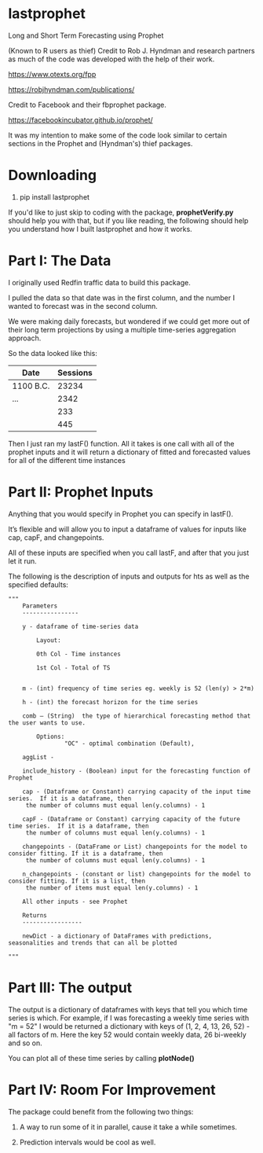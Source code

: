 # lastprophet


Long and Short Term Forecasting using Prophet

(Known to R users as thief)
Credit to Rob J. Hyndman and research partners as much of the code was developed with the help of their work.


https://www.otexts.org/fpp


https://robjhyndman.com/publications/


Credit to Facebook and their fbprophet package.


https://facebookincubator.github.io/prophet/

It was my intention to make some of the code look similar to certain sections in the Prophet and (Hyndman's) thief packages.



# Downloading



1. pip install lastprophet


If you'd like to just skip to coding with the package, **prophetVerify.py** should help you with that, but if you like reading, the following should help you understand how I built lastprophet and how it works.



# Part I: The Data



I originally used Redfin traffic data to build this package.  

I pulled the data so that date was in the first column, and the number I wanted to forecast was in the second column.

We were making daily forecasts, but wondered if we could get more out of their long term projections by using a multiple time-series aggregation approach.

So the data looked like this:


|   Date   |    Sessions   |
|----------|---------------|
| 1100 B.C.|	  23234    |
|   ...    | 	   2342	   |
|          |	   233     |
|          |     445       |


Then I just ran my lastF() function.  All it takes is one call with all of the prophet inputs and it will return a dictionary of fitted and forecasted values for all of the different time instances



# Part II: Prophet Inputs


Anything that you would specify in Prophet you can specify in lastF(). 

It’s flexible and will allow you to input a dataframe of values for inputs like cap, capF, and changepoints.

All of these inputs are specified when you call lastF, and after that you just let it run.

The following is the description of inputs and outputs for hts as well as the specified defaults:

    """
        Parameters
        ----------------
             
        y - dataframe of time-series data
                       
        	Layout:
                           
        	0th Col - Time instances
                           
        	1st Col - Total of TS
             
        
        m - (int) frequency of time series eg. weekly is 52 (len(y) > 2*m)
            
        h - (int) the forecast horizon for the time series
        
        comb – (String)  the type of hierarchical forecasting method that the user wants to use. 
                        
        	Options:
                    "OC" - optimal combination (Default), 
        
        aggList -  
        
        include_history - (Boolean) input for the forecasting function of Prophet
                        
        cap - (Dataframe or Constant) carrying capacity of the input time series.  If it is a dataframe, then
         the number of columns must equal len(y.columns) - 1
        
        capF - (Dataframe or Constant) carrying capacity of the future time series.  If it is a dataframe, then
         the number of columns must equal len(y.columns) - 1
             
        changepoints - (DataFrame or List) changepoints for the model to consider fitting. If it is a dataframe, then
         the number of columns must equal len(y.columns) - 1
         
        n_changepoints - (constant or list) changepoints for the model to consider fitting. If it is a list, then
         the number of items must equal len(y.columns) - 1
          
        All other inputs - see Prophet
        
        Returns
        -----------------
         
        newDict - a dictionary of DataFrames with predictions, seasonalities and trends that can all be plotted
        
    """


# Part III: The output


The output is a dictionary of dataframes with keys that tell you which time series is which.  For example, if I was forecasting a weekly time series with "m = 52"
I would be returned a dictionary with keys of (1, 2, 4, 13, 26, 52) - all factors of m. Here the key 52 would contain weekly data, 26 bi-weekly and so on.

You can plot all of these time series by calling **plotNode()**



# Part IV: Room For Improvement



The package could benefit from the following two things:


1. A way to run some of it in parallel, cause it take a while sometimes.

2. Prediction intervals would be cool as well.
